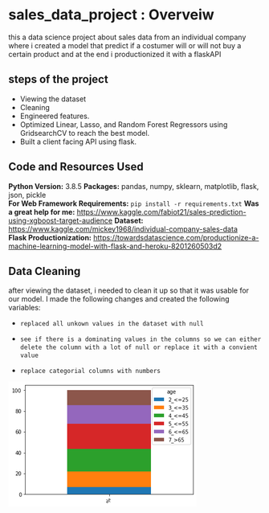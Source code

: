 # sales_data_project : Overveiw
this a data science project about sales data from an individual company where i created a model that predict if a costumer will or will not buy a certain product and at the end i 
productionized it with a flaskAPI 



## steps of the project
  * Viewing the dataset
  * Cleaning 
  * Engineered features.
  * Optimized Linear, Lasso, and Random Forest Regressors using GridsearchCV to reach the best model. 
  * Built a client facing API using flask.
  
  
  
  
  
  


## Code and Resources Used 
**Python Version:** 3.8.5 
**Packages:** pandas, numpy, sklearn, matplotlib, flask, json, pickle  
**For Web Framework Requirements:**  ```pip install -r requirements.txt```
**Was a great help for me:** https://www.kaggle.com/fabiot21/sales-prediction-using-xgboost-target-audience
**Dataset:** https://www.kaggle.com/mickey1968/individual-company-sales-data   
**Flask Productionization:** https://towardsdatascience.com/productionize-a-machine-learning-model-with-flask-and-heroku-8201260503d2




## Data Cleaning
after viewing the dataset, i needed to clean it up so that it was usable for our model. I made the following changes and created the following variables:
*     replaced all unkown values in the dataset with null
*     see if there is a dominating values in the columns so we can either delete the column with a lot of null or replace it with a convient value
*     replace categorial columns with numbers

![alt text](https://github.com/DAAB97/sales_data_project/blob/master/agePlot.png)










